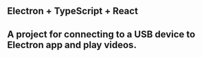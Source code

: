 ## Electron + TypeScript + React

## A project for connecting to a USB device to Electron app and play videos.
